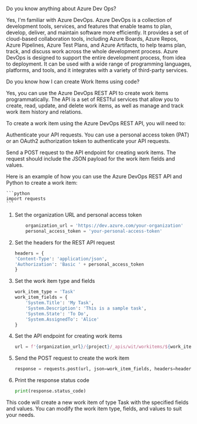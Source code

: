 <!-- DESCRIPTION - Can I get ChatGPT to help me create new Work Items using code? -->

Do you know anything about Azure Dev Ops?

Yes, I'm familiar with Azure DevOps. Azure DevOps is a collection of development tools, services, and features that enable teams to plan, develop, deliver, and maintain software more efficiently. It provides a set of cloud-based collaboration tools, including Azure Boards, Azure Repos, Azure Pipelines, Azure Test Plans, and Azure Artifacts, to help teams plan, track, and discuss work across the whole development process. Azure DevOps is designed to support the entire development process, from idea to deployment. It can be used with a wide range of programming languages, platforms, and tools, and it integrates with a variety of third-party services.

Do you know how I can create Work Items using code?

Yes, you can use the Azure DevOps REST API to create work items programmatically. The API is a set of RESTful services that allow you to create, read, update, and delete work items, as well as manage and track work item history and relations.

To create a work item using the Azure DevOps REST API, you will need to:

Authenticate your API requests. You can use a personal access token (PAT) or an OAuth2 authorization token to authenticate your API requests.

Send a POST request to the API endpoint for creating work items. The request should include the JSON payload for the work item fields and values.

Here is an example of how you can use the Azure DevOps REST API and Python to create a work item:

    ```python
    import requests
    ```

1. Set the organization URL and personal access token

    ```python
        organization_url = 'https://dev.azure.com/your-organization'
        personal_access_token = 'your-personal-access-token'
    ```

1. Set the headers for the REST API request

    ```python
    headers = {
    'Content-Type': 'application/json',
    'Authorization': 'Basic ' + personal_access_token
    }
    ```

1. Set the work item type and fields

    ```python
    work_item_type = 'Task'
    work_item_fields = {
        'System.Title': 'My Task',
        'System.Description': 'This is a sample task',
        'System.State': 'To Do',
        'System.AssignedTo': 'Alice'
    }
    ```

1. Set the API endpoint for creating work items

    ```python
    url = f'{organization_url}/{project}/_apis/wit/workitems/${work_item_type}?api-version=6.0'
    ```

1. Send the POST request to create the work item

    ```python
    response = requests.post(url, json=work_item_fields, headers=headers)
    ```

1. Print the response status code

    ```python
    print(response.status_code)
    ```

This code will create a new work item of type Task with the specified fields and values. You can modify the work item type, fields, and values to suit your needs.
